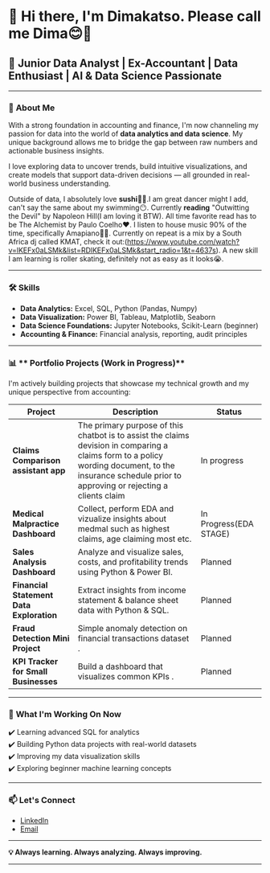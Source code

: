# 👋 Hi there, I'm Dimakatso. Please call me Dima😊🫶
## 🌟 Junior Data Analyst | Ex-Accountant | Data Enthusiast | AI & Data Science Passionate

---

### 🎯 **About Me**

With a strong foundation in accounting and finance, I'm now channeling my passion for data into the world of **data analytics and data science**. My unique background allows me to bridge the gap between raw numbers and actionable business insights.

I love exploring data to uncover trends, build intuitive visualizations, and create models that support data-driven decisions — all grounded in real-world business understanding.

Outside of data, I absolutely love **sushi**🍣🍥.I am great dancer might I add, can't say the same about my swimming😶. Currently **reading** "Outwitting the Devil" by Napoleon Hill(I am loving it BTW). All time favorite read has to be The Alchemist by Paulo Coelho❤️. I listen to house music 90% of the time, specifically Amapiano🎵💃. Currently on repeat  is a mix by a South Africa dj called KMAT, check it out:(https://www.youtube.com/watch?v=lKEFx0aLSMk&list=RDlKEFx0aLSMk&start_radio=1&t=4637s). A new skill I am learning is roller skating, definitely not as easy as it looks😭.


---

### 🛠️ **Skills**

- **Data Analytics:** Excel, SQL, Python (Pandas, Numpy)
- **Data Visualization:** Power BI, Tableau, Matplotlib, Seaborn
- **Data Science Foundations:** Jupyter Notebooks, Scikit-Learn (beginner)
- **Accounting & Finance:** Financial analysis, reporting, audit principles

---

### 📊 ** Portfolio Projects (Work in Progress)**

I'm actively building projects that showcase my technical growth and my unique perspective from accounting:

| Project                           | Description                                                    | Status |
|----------------------------------------|----------------------------------------------------------------|--------|
|**Claims Comparison assistant app**                      | The primary purpose of this chatbot is to assist the claims devision in comparing a claims form to a policy wording document, to the insurance schedule prior to approving or rejecting a clients claim | In progress|
|**Medical Malpractice Dashboard**      |Collect, perform EDA and vizualize insights about medmal such as highest claims, age claiming most etc. | In Progress(EDA STAGE)|
|**Sales Analysis Dashboard**           | Analyze and visualize sales, costs, and profitability trends using Python & Power BI. | Planned |
| **Financial Statement Data Exploration** | Extract insights from income statement & balance sheet data with Python & SQL. | Planned |
| **Fraud Detection Mini Project**       | Simple anomaly detection on financial transactions dataset . | Planned |
**KPI Tracker for Small Businesses**   | Build a dashboard that visualizes common KPIs . | Planned |

---

### 🚀 **What I'm Working On Now**

✔️ Learning advanced SQL for analytics  
✔️ Building Python data projects with real-world datasets  
✔️ Improving my data visualization skills  
✔️ Exploring beginner machine learning concepts  

---

### 📫 **Let's Connect**

- [LinkedIn](https://www.linkedin.com/in/dimakatsontwampe-275a63200/)  
- [Email](dimakatso.ntwampe99@gmail.com)   

---

**💡 Always learning. Always analyzing. Always improving.**

---

